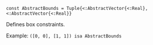 ```
const AbstractBounds = Tuple{<:AbstractVector{<:Real}, <:AbstractVector{<:Real}}
```

Defines box constraints.

Example: `([0, 0], [1, 1]) isa AbstractBounds`
